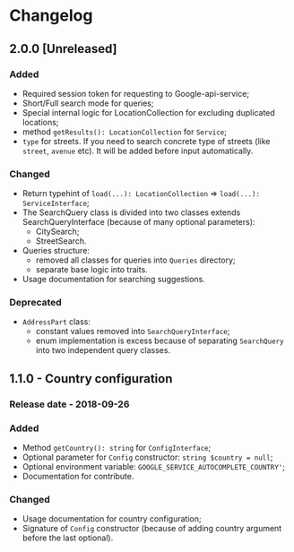 # Changelog

## 2.0.0 [Unreleased]
### Added
- Required session token for requesting to Google-api-service;
- Short/Full search mode for queries;
- Special internal logic for LocationCollection for excluding duplicated locations;
- method `getResults(): LocationCollection` for `Service`;
- `type` for streets. If you need to search concrete type of streets (like `street`, `avenue` etc). It will be added before input automatically.

### Changed
- Return typehint of `load(...): LocationCollection` => `load(...): ServiceInterface`;
- The SearchQuery class is divided into two classes extends SearchQueryInterface (because of many optional parameters):
    - CitySearch;
    - StreetSearch.
- Queries structure:
    - removed all classes for queries into `Queries` directory;
    - separate base logic into traits.
- Usage documentation for searching suggestions.

### Deprecated
- `AddressPart` class:
    - constant values removed into `SearchQueryInterface`;
    - enum implementation is excess because of separating `SearchQuery` into two independent query classes.

## 1.1.0 - Country configuration
### Release date - 2018-09-26

### Added
- Method `getCountry(): string` for `ConfigInterface`;
- Optional parameter for `Config` constructor: `string $country = null`;
- Optional environment variable: `GOOGLE_SERVICE_AUTOCOMPLETE_COUNTRY'`;
- Documentation for contribute.

### Changed
- Usage documentation for country configuration;
- Signature of `Config` constructor (because of adding country argument before the last optional).